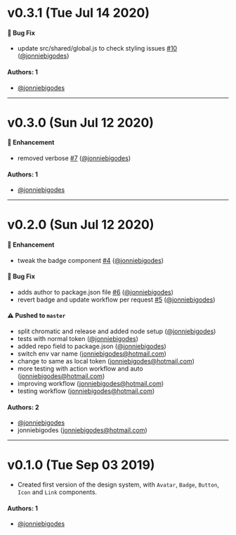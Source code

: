 # v0.3.1 (Tue Jul 14 2020)

#### 🐛 Bug Fix

- update src/shared/global.js to check styling issues [#10](https://github.com/jonniebigodes/design-systems-with-gh-actions/pull/10) ([@jonniebigodes](https://github.com/jonniebigodes))

#### Authors: 1

- [@jonniebigodes](https://github.com/jonniebigodes)

---

# v0.3.0 (Sun Jul 12 2020)

#### 🚀 Enhancement

- removed verbose [#7](https://github.com/jonniebigodes/design-systems-with-gh-actions/pull/7) ([@jonniebigodes](https://github.com/jonniebigodes))

#### Authors: 1

- [@jonniebigodes](https://github.com/jonniebigodes)

---

# v0.2.0 (Sun Jul 12 2020)

#### 🚀 Enhancement

- tweak the badge component [#4](https://github.com/jonniebigodes/design-systems-with-gh-actions/pull/4) ([@jonniebigodes](https://github.com/jonniebigodes))

#### 🐛 Bug Fix

- adds author to package.json file [#6](https://github.com/jonniebigodes/design-systems-with-gh-actions/pull/6) ([@jonniebigodes](https://github.com/jonniebigodes))
- revert badge and update workflow per request [#5](https://github.com/jonniebigodes/design-systems-with-gh-actions/pull/5) ([@jonniebigodes](https://github.com/jonniebigodes))

#### ⚠️ Pushed to `master`

- split chromatic and release and added node setup ([@jonniebigodes](https://github.com/jonniebigodes))
- tests with normal token ([@jonniebigodes](https://github.com/jonniebigodes))
- added repo field to package.json ([@jonniebigodes](https://github.com/jonniebigodes))
- switch env var name (jonniebigodes@hotmail.com)
- change to same as local token (jonniebigodes@hotmail.com)
- more testing with action workflow and auto (jonniebigodes@hotmail.com)
- improving workflow (jonniebigodes@hotmail.com)
- testing workflow (jonniebigodes@hotmail.com)

#### Authors: 2

- [@jonniebigodes](https://github.com/jonniebigodes)
- jonniebigodes (jonniebigodes@hotmail.com)

---

# v0.1.0 (Tue Sep 03 2019)

- Created first version of the design system, with `Avatar`, `Badge`, `Button`, `Icon` and `Link` components.

#### Authors: 1
- [@jonniebigodes](https://github.com/jonniebigodes)
